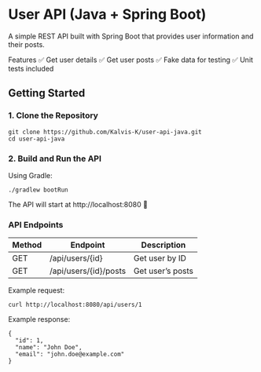 # User API (Java + Spring Boot)
A simple REST API built with Spring Boot that provides user information and their posts.

Features
✅ Get user details
✅ Get user posts
✅ Fake data for testing
✅ Unit tests included


## Getting Started
### 1. Clone the Repository
```
git clone https://github.com/Kalvis-K/user-api-java.git
cd user-api-java
```

### 2. Build and Run the API

Using Gradle:
```
./gradlew bootRun
```

The API will start at http://localhost:8080 🚀

### API Endpoints
| Method        | Endpoint               | Description      |
| ------------- | ---------------------- | ---------------- |
| GET           | /api/users/{id}        | Get user by ID   |
| GET           | /api/users/{id}/posts  | Get user’s posts |


Example request:
```
curl http://localhost:8080/api/users/1
```

Example response:
```
{
  "id": 1,
  "name": "John Doe",
  "email": "john.doe@example.com"
}
```
